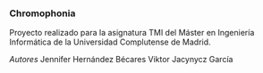 ### Chromophonia
Proyecto realizado para la asignatura TMI del Máster en Ingeniería Informática de la Universidad Complutense de Madrid. 

_Autores_
Jennifer Hernández Bécares
Viktor Jacynycz García
